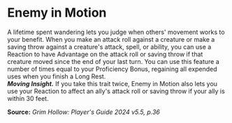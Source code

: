 # Enemy in Motion

A lifetime spent wandering lets you judge when others' movement works to your benefit. When you make an attack roll against a creature or make a saving throw against a creature's attack, spell, or ability, you can use a Reaction to have Advantage on the attack roll or saving throw if that creature moved since the end of your last turn. You can use this feature a number of times equal to your Proficiency Bonus, regaining all expended uses when you finish a Long Rest.  
***Moving Insight.*** If you take this trait twice, Enemy in Motion also lets you use your Reaction to affect an ally's attack roll or saving throw if your ally is within 30 feet.

**Source:** *Grim Hollow: Player's Guide 2024 v5.5, p.36*
